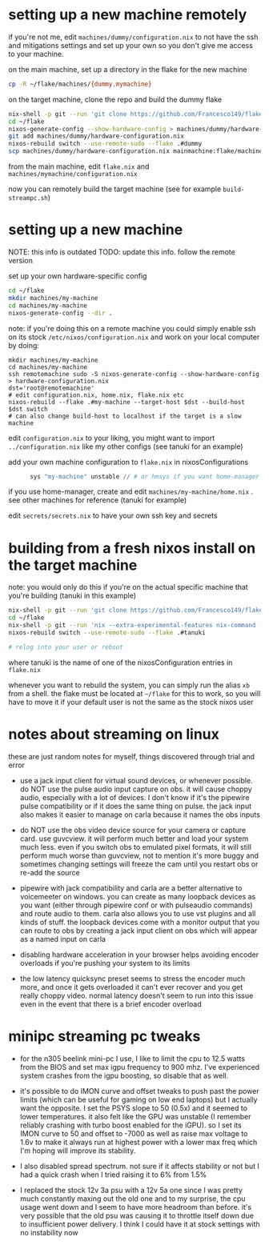 # setting up a new machine remotely
if you're not me, edit `machines/dummy/configuration.nix` to not have the ssh and mitigations
settings and set up your own so you don't give me access to your machine.

on the main machine, set up a directory in the flake for the new machine

```sh
cp -R ~/flake/machines/{dummy,mymachine}
```

on the target machine, clone the repo and build the dummy flake

```sh
nix-shell -p git --run 'git clone https://github.com/Francesco149/flake ~/flake'
cd ~/flake
nixos-generate-config --show-hardware-config > machines/dummy/hardware-configuration.nix
git add machines/dummy/hardware-configuration.nix
nixos-rebuild switch --use-remote-sudo --flake .#dummy
scp machines/dummy/hardware-configuration.nix mainmachine:flake/machines/mymachine/
```

from the main machine, edit `flake.nix` and `machines/mymachine/configuration.nix`

now you can remotely build the target machine (see for example `build-streampc.sh`)

# setting up a new machine
NOTE: this info is outdated TODO: update this info. follow the remote version

set up your own hardware-specific config

```sh
cd ~/flake
mkdir machines/my-machine
cd machines/my-machine
nixos-generate-config --dir .
```

note: if you're doing this on a remote machine you could simply enable
ssh on its stock `/etc/nixos/configuration.nix` and work on your local
computer by doing:

```
mkdir machines/my-machine
cd machines/my-machine
ssh remotemachine sudo -S nixos-generate-config --show-hardware-config > hardware-configuration.nix
dst='root@remotemachine'
# edit configuration.nix, home.nix, flake.nix etc
nixos-rebuild --flake .#my-machine --target-host $dst --build-host $dst switch
# can also change build-host to localhost if the target is a slow machine
```

edit `configuration.nix` to your liking, you might want to import `../configuration.nix` like my other
configs (see tanuki for an example)

add your own machine configuration to `flake.nix` in nixosConfigurations

```nix
      sys "my-machine" unstable // # or hmsys if you want home-manager
```

if you use home-manager, create and edit `machines/my-machine/home.nix` . see other machines
for reference (tanuki for example)

edit `secrets/secrets.nix` to have your own ssh key and secrets

# building from a fresh nixos install on the target machine
note: you would only do this if you're on the actual specific machine that you're building
(tanuki in this example)

```sh
nix-shell -p git --run 'git clone https://github.com/Francesco149/flake ~/flake'
cd ~/flake
nix-shell -p git --run 'nix --extra-experimental-features nix-command --extra-experimental-features flakes develop' # or nix-shell
nixos-rebuild switch --use-remote-sudo --flake .#tanuki

# relog into your user or reboot
```

where tanuki is the name of one of the nixosConfiguration entries in `flake.nix`

whenever you want to rebuild the system, you can simply run the alias `xb` from a shell. the flake must be
located at `~/flake` for this to work, so you will have to move it if your default user is not the same as
the stock nixos user

# notes about streaming on linux
these are just random notes for myself, things discovered through trial and error

* use a jack input client for virtual sound devices, or whenever possible. do NOT use the pulse
  audio input capture on obs. it will cause choppy audio, especially with a lot of devices.
  I don't know if it's the pipewire pulse compatibility or if it does the same thing on pulse.
  the jack input also makes it easier to manage on carla because it names the obs inputs

* do NOT use the obs video device source for your camera or capture card. use guvcview. it will
  perform much better and load your system much less. even if you switch obs to emulated pixel
  formats, it will still perform much worse than guvcview, not to mention it's more buggy and
  sometimes changing settings will freeze the cam until you restart obs or re-add the source

* pipewire with jack compatibility and carla are a better alternative to voicemeeter on windows.
  you can create as many loopback devices as you want (either through pipewire conf or with
  pulseaudio commands) and route audio to them. carla also allows you to use vst plugins and
  all kinds of stuff. the loopback devices come with a monitor output that you can route to obs
  by creating a jack input client on obs which will appear as a named input on carla

* disabling hardware acceleration in your browser helps avoiding encoder overloads if you're
  pushing your system to its limits

* the low latency quicksync preset seems to stress the encoder much more, and once it gets
  overloaded it can't ever recover and you get really choppy video. normal latency doesn't seem
  to run into this issue even in the event that there is a brief encoder overload

# minipc streaming pc tweaks
* for the n305 beelink mini-pc I use, I like to limit the cpu to 12.5 watts from the BIOS and set
  max igpu frequency to 900 mhz. I've experienced system crashes from the igpu boosting, so
  disable that as well.

* it's possible to do IMON curve and offset tweaks to push past the power limits (which can be
  useful for gaming on low end laptops) but I actually want the opposite.
  I set the PSYS slope to 50 (0.5x) and it seemed to lower temperatures. it also felt like the
  GPU was unstable (I remember reliably crashing with turbo boost enabled for the iGPU). so I
  set its IMON curve to 50 and offset to -7000 as well as raise max voltage to 1.6v to make it
  always run at highest power with a lower max freq which I'm hoping will improve its stability.

* I also disabled spread spectrum. not sure if it affects stability or not but I had a quick
  crash when I tried raising it to 6% from 1.5%

* I replaced the stock 12v 3a psu with a 12v 5a one since I was pretty much constantly maxing
  out the old one and to my surprise, the cpu usage went down and I seem to have more headroom
  than before. it's very possible that the old psu was causing it to throttle itself down due
  to insufficient power delivery. I think I could have it at stock settings with no instability now
